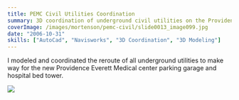 ```yaml
---
title: PEMC Civil Utilities Coordination
summary: 3D coordination of underground civil utilities on the Providence Everett Medical Center project
coverImage: /images/mortenson/pemc-civil/slide0013_image099.jpg
date: "2006-10-31"
skills: ["AutoCad", "Navisworks", "3D Coordination", "3D Modeling"]
---
```


I modeled and coordinated the reroute of all underground utilities to make way for the new Providence Everett Medical center parking garage and hospital bed tower.

![](/images/mortenson/pemc-civil/slide0013_image097.jpg)
